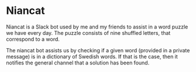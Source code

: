 Niancat
=======
Niancat is a Slack bot used by me and my friends to assist in a word puzzle we have every day. The
puzzle consists of nine shuffled letters, that correspond to a word.

The niancat bot assists us by checking if a given word (provided in a private message) is in a
dictionary of Swedish words. If that is the case, then it notifies the general channel that a
solution has been found.


